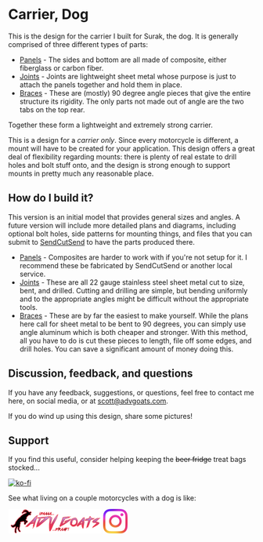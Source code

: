 # Carrier, Dog

This is the design for the carrier I built for Surak, the dog. It is generally comprised of three different types of parts:

- [Panels](panels) - The sides and bottom are all made of composite, either fiberglass or carbon fiber.
- [Joints](joints) - Joints are lightweight sheet metal whose purpose is just to attach the panels together and hold them in place.
- [Braces](braces) - These are (mostly) 90 degree angle pieces that give the entire structure its rigidity. The only parts not made out of angle are the two tabs on the top rear.

Together these form a lightweight and extremely strong carrier.

This is a design for a *carrier only*. Since every motorcycle is different, a mount will have to be created for your application. This design offers a great deal of flexibility regarding mounts: there is plenty of real estate to drill holes and bolt stuff onto, and the design is strong enough to support mounts in pretty much any reasonable place.

## How do I build it?

This version is an initial model that provides general sizes and angles. A future version will include more detailed plans and diagrams, including optional bolt holes, side patterns for mounting things, and files that you can submit to [SendCutSend](https://sendcutsend.com/) to have the parts produced there.

- [Panels](panels) - Composites are harder to work with if you're not setup for it. I recommend these be fabricated by SendCutSend or another local service.
- [Joints](joints) - These are all 22 gauge stainless steel sheet metal cut to size, bent, and drilled. Cutting and drilling are simple, but bending uniformly and to the appropriate angles might be difficult without the appropriate tools.
- [Braces](braces) - These are by far the easiest to make yourself. While the plans here call for sheet metal to be bent to 90 degrees, you can simply use angle aluminum which is both cheaper and stronger. With this method, all you have to do is cut these pieces to length, file off some edges, and drill holes. You can save a significant amount of money doing this.

## Discussion, feedback, and questions

If you have any feedback, suggestions, or questions, feel free to contact me here, on social media, or at scott@advgoats.com.

If you do wind up using this design, share some pictures!

## Support

If you find this useful, consider helping keeping the ~~beer fridge~~ treat bags stocked...

[![ko-fi](https://ko-fi.com/img/githubbutton_sm.svg)](https://ko-fi.com/N4N86PBC2)

See what living on a couple motorcycles with a dog is like:

[![advgoats.com](../tower/images/assets/advgoats.png)](https://advgoats.com) [![Instagram](../tower/images/assets/Instagram_Glyph_Gradient.png)](https://www.instagram.com/surak_and_scott)